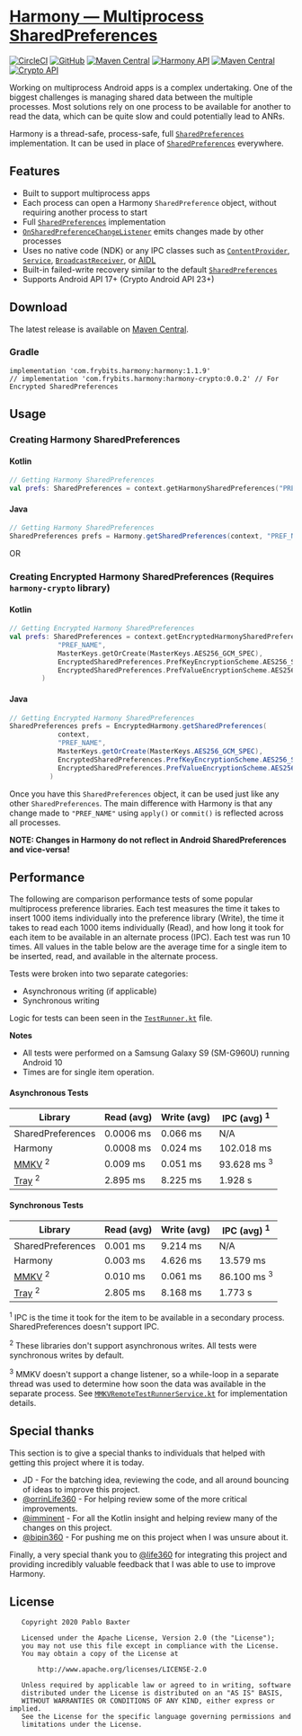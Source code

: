 # [Harmony — Multiprocess SharedPreferences](https://medium.com/@pablobaxter/harmony-sharedpreferences-4d0fb500907e?source=friends_link&sk=22b45fe99fe66a085dc8d455d0d90178)

[![CircleCI](https://circleci.com/gh/pablobaxter/Harmony/tree/main.svg?style=shield)](https://circleci.com/gh/pablobaxter/Harmony/tree/main)
[![GitHub](https://img.shields.io/github/license/pablobaxter/harmony)](https://github.com/pablobaxter/Harmony/blob/main/LICENSE)
[![Maven Central](https://img.shields.io/maven-central/v/com.frybits.harmony/harmony?label=Harmony)](https://search.maven.org/artifact/com.frybits.harmony/harmony/1.1.9/aar) [![Harmony API](https://img.shields.io/badge/API-17%2B-brightgreen.svg?style=flat&label=Harmony%20API)](https://android-arsenal.com/api?level=17) [![Maven Central](https://img.shields.io/maven-central/v/com.frybits.harmony/harmony-crypto?label=Harmony-Crypto)](https://search.maven.org/artifact/com.frybits.harmony/harmony-crypto/0.0.2/aar) [![Crypto API](https://img.shields.io/badge/API-23%2B-purple.svg?style=flat&label=Crypto%20API)](https://android-arsenal.com/api?level=23)

Working on multiprocess Android apps is a complex undertaking. One of the biggest challenges is managing shared data between the multiple processes. Most solutions rely on one process to be available for another to read the data, which can be quite slow and could potentially lead to ANRs.

Harmony is a thread-safe, process-safe, full [`SharedPreferences`](https://developer.android.com/reference/android/content/SharedPreferences) implementation. It can be used in place of [`SharedPreferences`](https://developer.android.com/reference/android/content/SharedPreferences) everywhere.

## Features
- Built to support multiprocess apps
- Each process can open a Harmony `SharedPreference` object, without requiring another process to start
- Full [`SharedPreferences`](https://developer.android.com/reference/android/content/SharedPreferences) implementation
- [`OnSharedPreferenceChangeListener`](https://developer.android.com/reference/android/content/SharedPreferences.OnSharedPreferenceChangeListener) emits changes made by other processes
- Uses no native code (NDK) or any IPC classes such as [`ContentProvider`](https://developer.android.com/reference/android/content/ContentProvider), [`Service`](https://developer.android.com/reference/android/app/Service), [`BroadcastReceiver`](https://developer.android.com/reference/android/content/BroadcastReceiver), or [AIDL](https://developer.android.com/guide/components/aidl)
- Built-in failed-write recovery similar to the default [`SharedPreferences`](https://developer.android.com/reference/android/content/SharedPreferences)
- Supports Android API 17+ (Crypto Android API 23+)

## Download
The latest release is available on [Maven Central](https://search.maven.org/artifact/com.frybits.harmony/harmony/1.1.9/aar).
### Gradle
```
implementation 'com.frybits.harmony:harmony:1.1.9'
// implementation 'com.frybits.harmony:harmony-crypto:0.0.2' // For Encrypted SharedPreferences
```

## Usage
### Creating Harmony SharedPreferences
#### Kotlin
```kotlin
// Getting Harmony SharedPreferences
val prefs: SharedPreferences = context.getHarmonySharedPreferences("PREF_NAME")
```

#### Java
```java
// Getting Harmony SharedPreferences
SharedPreferences prefs = Harmony.getSharedPreferences(context, "PREF_NAME")
```

OR

### Creating Encrypted Harmony SharedPreferences (Requires `harmony-crypto` library)
#### Kotlin
```kotlin
// Getting Encrypted Harmony SharedPreferences
val prefs: SharedPreferences = context.getEncryptedHarmonySharedPreferences(
            "PREF_NAME",
            MasterKeys.getOrCreate(MasterKeys.AES256_GCM_SPEC),
            EncryptedSharedPreferences.PrefKeyEncryptionScheme.AES256_SIV,
            EncryptedSharedPreferences.PrefValueEncryptionScheme.AES256_GCM
        )
```

#### Java
```java
// Getting Encrypted Harmony SharedPreferences
SharedPreferences prefs = EncryptedHarmony.getSharedPreferences(
            context, 
            "PREF_NAME",
            MasterKeys.getOrCreate(MasterKeys.AES256_GCM_SPEC),
            EncryptedSharedPreferences.PrefKeyEncryptionScheme.AES256_SIV,
            EncryptedSharedPreferences.PrefValueEncryptionScheme.AES256_GCM
          )
```

Once you have this `SharedPreferences` object, it can be used just like any other `SharedPreferences`. The main difference with Harmony is that any change made to `"PREF_NAME"` using `apply()` or `commit()` is reflected across all processes.

**NOTE: Changes in Harmony do not reflect in Android SharedPreferences and vice-versa!** 

## Performance

The following are comparison performance tests of some popular multiprocess preference libraries. Each test measures the time it takes to insert 1000 items individually into the preference library (Write), the time it takes to read each 1000 items individually (Read), and how long it took for each item to be available in an alternate process (IPC). Each test was run 10 times. All values in the table below are the average time for a single item to be inserted, read, and available in the alternate process.

Tests were broken into two separate categories:
- Asynchronous writing (if applicable)
- Synchronous writing

Logic for tests can been seen in the [`TestRunner.kt`](app/src/main/java/com/frybits/harmony/app/test/TestRunner.kt) file.

**Notes** 
- All tests were performed on a Samsung Galaxy S9 (SM-G960U) running Android 10
- Times are for single item operation.

#### Asynchronous Tests

|Library                                             |Read (avg)|Write (avg) |IPC (avg) <sup>1</sup> |
|----------------------------------------------------|----------|------------|-----------------------|
|SharedPreferences                                   |0.0006 ms |0.066 ms    |N/A                    |
|Harmony                                             |0.0008 ms |0.024 ms    |102.018 ms             |
|[MMKV](https://github.com/Tencent/MMKV) <sup>2</sup>|0.009 ms  |0.051 ms    |93.628 ms <sup>3</sup> |
|[Tray](https://github.com/GCX-HCI/tray) <sup>2</sup>|2.895 ms  |8.225 ms    |1.928 s                |


#### Synchronous Tests

|Library                                             |Read (avg)|Write (avg) |IPC (avg) <sup>1</sup> |
|----------------------------------------------------|----------|------------|-----------------------|
|SharedPreferences                                   |0.001 ms  |9.214 ms    |N/A                    |
|Harmony                                             |0.003 ms  |4.626 ms    |13.579 ms              |
|[MMKV](https://github.com/Tencent/MMKV) <sup>2</sup>|0.010 ms  |0.061 ms    |86.100 ms <sup>3</sup> |
|[Tray](https://github.com/GCX-HCI/tray) <sup>2</sup>|2.805 ms  |8.168 ms    |1.773 s                |

<sup>1</sup> IPC is the time it took for the item to be available in a secondary process. SharedPreferences doesn't support IPC.

<sup>2</sup> These libraries don't support asynchronous writes. All tests were synchronous writes by default.

<sup>3</sup> MMKV doesn't support a change listener, so a while-loop in a separate thread was used to determine how soon the data was available in the separate process. See [`MMKVRemoteTestRunnerService.kt`](app/src/main/java/com/frybits/harmony/app/test/MMKVRemoteTestRunnerService.kt) for implementation details.

## Special thanks

This section is to give a special thanks to individuals that helped with getting this project where it is today.
- JD - For the batching idea, reviewing the code, and all around bouncing of ideas to improve this project. 
- [@orrinLife360](https://github.com/orrinLife360) - For helping review some of the more critical improvements.
- [@imminent](https://github.com/imminent) - For all the Kotlin insight and helping review many of the changes on this project.
- [@bipin360](https://github.com/bipin360) - For pushing me on this project when I was unsure about it.

Finally, a very special thank you to [@life360](https://github.com/life360) for integrating this project and providing incredibly valuable feedback that I was able to use to improve Harmony.

## License
```
   Copyright 2020 Pablo Baxter

   Licensed under the Apache License, Version 2.0 (the "License");
   you may not use this file except in compliance with the License.
   You may obtain a copy of the License at

       http://www.apache.org/licenses/LICENSE-2.0

   Unless required by applicable law or agreed to in writing, software
   distributed under the License is distributed on an "AS IS" BASIS,
   WITHOUT WARRANTIES OR CONDITIONS OF ANY KIND, either express or implied.
   See the License for the specific language governing permissions and
   limitations under the License.
```
